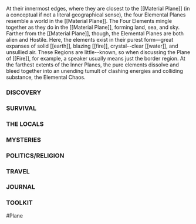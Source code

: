 At their innermost edges, where they are closest to the [[Material Plane]] (in a conceptual if not a literal geographical sense), the four Elemental Planes resemble a world in the [[Material Plane]]. The Four Elements mingle together as they do in the [[Material Plane]], forming land, sea, and sky. Farther from the [[Material Plane]], though, the Elemental Planes are both alien and Hostile. Here, the elements exist in their purest form—great expanses of solid [[earth]], blazing [[fire]], crystal--clear [[water]], and unsullied air. These Regions are little--known, so when discussing the Plane of [[Fire]], for example, a speaker usually means just the border region. At the farthest extents of the Inner Planes, the pure elements dissolve and bleed together into an unending tumult of clashing energies and colliding substance, the Elemental Chaos.

### DISCOVERY


### SURVIVAL


### THE LOCALS


### MYSTERIES


### POLITICS/RELIGION


### TRAVEL


### JOURNAL


### TOOLKIT



#Plane 